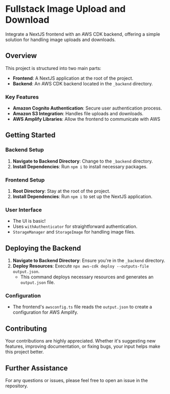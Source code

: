 # Fullstack Image Upload and Download

Integrate a NextJS frontend with an AWS CDK backend, offering a simple solution for handling image uploads and downloads.

## Overview

This project is structured into two main parts:

- **Frontend**: A NextJS application at the root of the project.
- **Backend**: An AWS CDK backend located in the `_backend` directory.

### Key Features

- **Amazon Cognito Authentication**: Secure user authentication process.
- **Amazon S3 Integration**: Handles file uploads and downloads.
- **AWS Amplify Libraries**: Allow the frontend to communicate with AWS

## Getting Started

### Backend Setup

1. **Navigate to Backend Directory**: Change to the `_backend` directory.
2. **Install Dependencies**: Run `npm i` to install necessary packages.

### Frontend Setup

1. **Root Directory**: Stay at the root of the project.
2. **Install Dependencies**: Run `npm i` to set up the NextJS application.

### User Interface

- The UI is basic!
- Uses `withAuthenticator` for straightforward authentication.
- `StorageManager` and `StorageImage` for handling image files.

## Deploying the Backend

1. **Navigate to Backend Directory**: Ensure you're in the `_backend` directory.
2. **Deploy Resources**: Execute `npx aws-cdk deploy --outputs-file output.json`.
   - This command deploys necessary resources and generates an `output.json` file.

### Configuration

- The frontend's `awsconfig.ts` file reads the `output.json` to create a configuration for AWS Amplify.

## Contributing

Your contributions are highly appreciated. Whether it's suggesting new features, improving documentation, or fixing bugs, your input helps make this project better.

## Further Assistance

For any questions or issues, please feel free to open an issue in the repository.
